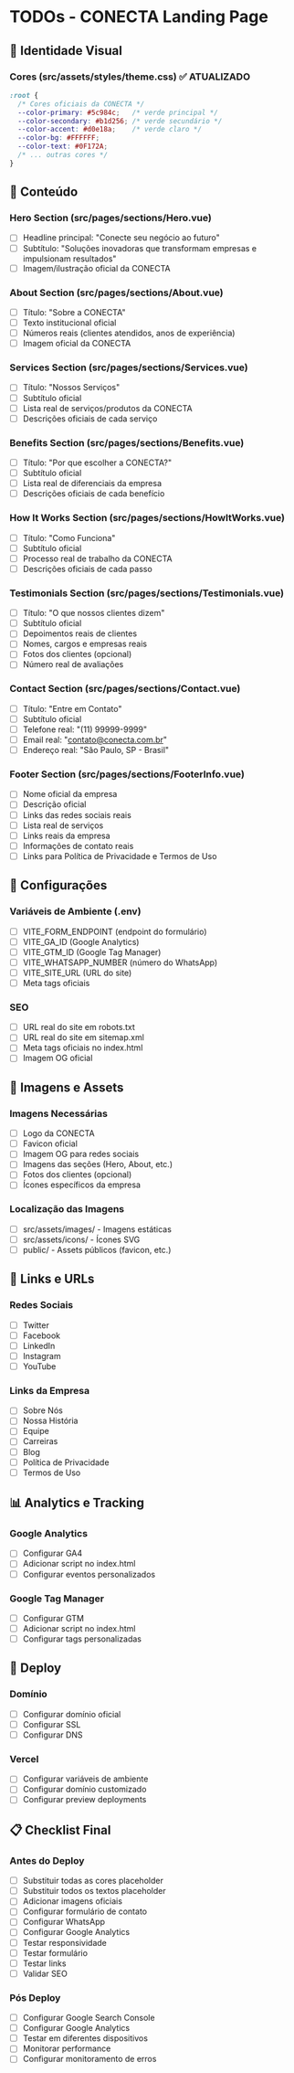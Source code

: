 # TODOs - CONECTA Landing Page

## 🎨 Identidade Visual

### Cores (src/assets/styles/theme.css) ✅ ATUALIZADO
```css
:root {
  /* Cores oficiais da CONECTA */
  --color-primary: #5c984c;   /* verde principal */
  --color-secondary: #b1d256; /* verde secundário */
  --color-accent: #d0e18a;    /* verde claro */
  --color-bg: #FFFFFF;
  --color-text: #0F172A;
  /* ... outras cores */
}
```

## 📝 Conteúdo

### Hero Section (src/pages/sections/Hero.vue)
- [ ] Headline principal: "Conecte seu negócio ao futuro"
- [ ] Subtítulo: "Soluções inovadoras que transformam empresas e impulsionam resultados"
- [ ] Imagem/ilustração oficial da CONECTA

### About Section (src/pages/sections/About.vue)
- [ ] Título: "Sobre a CONECTA"
- [ ] Texto institucional oficial
- [ ] Números reais (clientes atendidos, anos de experiência)
- [ ] Imagem oficial da CONECTA

### Services Section (src/pages/sections/Services.vue)
- [ ] Título: "Nossos Serviços"
- [ ] Subtítulo oficial
- [ ] Lista real de serviços/produtos da CONECTA
- [ ] Descrições oficiais de cada serviço

### Benefits Section (src/pages/sections/Benefits.vue)
- [ ] Título: "Por que escolher a CONECTA?"
- [ ] Subtítulo oficial
- [ ] Lista real de diferenciais da empresa
- [ ] Descrições oficiais de cada benefício

### How It Works Section (src/pages/sections/HowItWorks.vue)
- [ ] Título: "Como Funciona"
- [ ] Subtítulo oficial
- [ ] Processo real de trabalho da CONECTA
- [ ] Descrições oficiais de cada passo

### Testimonials Section (src/pages/sections/Testimonials.vue)
- [ ] Título: "O que nossos clientes dizem"
- [ ] Subtítulo oficial
- [ ] Depoimentos reais de clientes
- [ ] Nomes, cargos e empresas reais
- [ ] Fotos dos clientes (opcional)
- [ ] Número real de avaliações

### Contact Section (src/pages/sections/Contact.vue)
- [ ] Título: "Entre em Contato"
- [ ] Subtítulo oficial
- [ ] Telefone real: "(11) 99999-9999"
- [ ] Email real: "contato@conecta.com.br"
- [ ] Endereço real: "São Paulo, SP - Brasil"

### Footer Section (src/pages/sections/FooterInfo.vue)
- [ ] Nome oficial da empresa
- [ ] Descrição oficial
- [ ] Links das redes sociais reais
- [ ] Lista real de serviços
- [ ] Links reais da empresa
- [ ] Informações de contato reais
- [ ] Links para Política de Privacidade e Termos de Uso

## 🔧 Configurações

### Variáveis de Ambiente (.env)
- [ ] VITE_FORM_ENDPOINT (endpoint do formulário)
- [ ] VITE_GA_ID (Google Analytics)
- [ ] VITE_GTM_ID (Google Tag Manager)
- [ ] VITE_WHATSAPP_NUMBER (número do WhatsApp)
- [ ] VITE_SITE_URL (URL do site)
- [ ] Meta tags oficiais

### SEO
- [ ] URL real do site em robots.txt
- [ ] URL real do site em sitemap.xml
- [ ] Meta tags oficiais no index.html
- [ ] Imagem OG oficial

## 📱 Imagens e Assets

### Imagens Necessárias
- [ ] Logo da CONECTA
- [ ] Favicon oficial
- [ ] Imagem OG para redes sociais
- [ ] Imagens das seções (Hero, About, etc.)
- [ ] Fotos dos clientes (opcional)
- [ ] Ícones específicos da empresa

### Localização das Imagens
- [ ] src/assets/images/ - Imagens estáticas
- [ ] src/assets/icons/ - Ícones SVG
- [ ] public/ - Assets públicos (favicon, etc.)

## 🔗 Links e URLs

### Redes Sociais
- [ ] Twitter
- [ ] Facebook
- [ ] LinkedIn
- [ ] Instagram
- [ ] YouTube

### Links da Empresa
- [ ] Sobre Nós
- [ ] Nossa História
- [ ] Equipe
- [ ] Carreiras
- [ ] Blog
- [ ] Política de Privacidade
- [ ] Termos de Uso

## 📊 Analytics e Tracking

### Google Analytics
- [ ] Configurar GA4
- [ ] Adicionar script no index.html
- [ ] Configurar eventos personalizados

### Google Tag Manager
- [ ] Configurar GTM
- [ ] Adicionar script no index.html
- [ ] Configurar tags personalizadas

## 🚀 Deploy

### Domínio
- [ ] Configurar domínio oficial
- [ ] Configurar SSL
- [ ] Configurar DNS

### Vercel
- [ ] Configurar variáveis de ambiente
- [ ] Configurar domínio customizado
- [ ] Configurar preview deployments

## 📋 Checklist Final

### Antes do Deploy
- [ ] Substituir todas as cores placeholder
- [ ] Substituir todos os textos placeholder
- [ ] Adicionar imagens oficiais
- [ ] Configurar formulário de contato
- [ ] Configurar WhatsApp
- [ ] Configurar Google Analytics
- [ ] Testar responsividade
- [ ] Testar formulário
- [ ] Testar links
- [ ] Validar SEO

### Pós Deploy
- [ ] Configurar Google Search Console
- [ ] Configurar Google Analytics
- [ ] Testar em diferentes dispositivos
- [ ] Monitorar performance
- [ ] Configurar monitoramento de erros 
